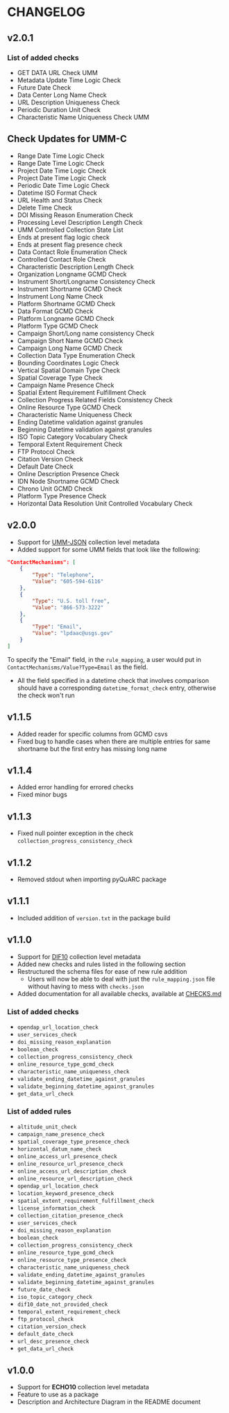 # CHANGELOG

## v2.0.1

### List of added checks

- GET DATA URL Check UMM
- Metadata Update Time Logic Check
- Future Date Check
- Data Center Long Name Check
- URL Description Uniqueness Check
- Periodic Duration Unit Check
- Characteristic Name Uniqueness Check UMM

## Check Updates for UMM-C

- Range Date Time Logic Check
- Range Date Time Logic Check
- Project Date Time Logic Check
- Project Date Time Logic Check
- Periodic Date Time Logic Check
- Datetime ISO Format Check
- URL Health and Status Check
- Delete Time Check
- DOI Missing Reason Enumeration Check
- Processing Level Description Length Check
- UMM Controlled Collection State List
- Ends at present flag logic check
- Ends at present flag presence check
- Data Contact Role Enumeration Check
- Controlled Contact Role Check
- Characteristic Description Length Check
- Organization Longname GCMD Check
- Instrument Short/Longname Consistency Check
- Instrument Shortname GCMD Check
- Instrument Long Name Check
- Platform Shortname GCMD Check
- Data Format GCMD Check
- Platform Longname GCMD Check
- Platform Type GCMD Check
- Campaign Short/Long name consistency Check
- Campaign Short Name GCMD Check
- Campaign Long Name GCMD Check
- Collection Data Type Enumeration Check
- Bounding Coordinates Logic Check
- Vertical Spatial Domain Type Check
- Spatial Coverage Type Check
- Campaign Name Presence Check
- Spatial Extent Requirement Fulfillment Check
- Collection Progress Related Fields Consistency Check
- Online Resource Type GCMD Check
- Characteristic Name Uniqueness Check
- Ending Datetime validation against granules
- Beginning Datetime validation against granules
- ISO Topic Category Vocabulary Check
- Temporal Extent Requirement Check
- FTP Protocol Check
- Citation Version Check
- Default Date Check
- Online Description Presence Check
- IDN Node Shortname GCMD Check
- Chrono Unit GCMD Check
- Platform Type Presence Check
- Horizontal Data Resolution Unit Controlled Vocabulary Check

## v2.0.0

- Support for [UMM-JSON](https://earthdata.nasa.gov/esdis/esco/standards-and-references/eso-umm-information) collection level metadata
- Added support for some UMM fields that look like the following:

```json
"ContactMechanisms": [
    {
        "Type": "Telephone",
        "Value": "605-594-6116"
    },
    {
        "Type": "U.S. toll free",
        "Value": "866-573-3222"
    },
    {
        "Type": "Email",
        "Value": "lpdaac@usgs.gov"
    }
]
```

To specify the "Email" field, in the `rule_mapping`, a user would put in `ContactMechanisms/Value?Type=Email` as the field.

- All the field specified in a datetime check that involves comparison should have a corresponding `datetime_format_check` entry, otherwise the check won't run

## v1.1.5

- Added reader for specific columns from GCMD csvs
- Fixed bug to handle cases when there are multiple entries for same shortname but the first entry has missing long name

## v1.1.4

- Added error handling for errored checks
- Fixed minor bugs

## v1.1.3

- Fixed null pointer exception in the check `collection_progress_consistency_check`

## v1.1.2

- Removed stdout when importing pyQuARC package

## v1.1.1

- Included addition of `version.txt` in the package build

## v1.1.0

- Support for [DIF10](https://earthdata.nasa.gov/esdis/eso/standards-and-references/directory-interchange-format-dif-standard) collection level metadata
- Added new checks and rules listed in the following section
- Restructured the schema files for ease of new rule addition
  - Users will now be able to deal with just the `rule_mapping.json` file without having to mess with `checks.json`
- Added documentation for all available checks, available at [CHECKS.md](./CHECKS.md)

### List of added checks

- `opendap_url_location_check`
- `user_services_check`
- `doi_missing_reason_explanation`
- `boolean_check`
- `collection_progress_consistency_check`
- `online_resource_type_gcmd_check`
- `characteristic_name_uniqueness_check`
- `validate_ending_datetime_against_granules`
- `validate_beginning_datetime_against_granules`
- `get_data_url_check`

### List of added rules

- `altitude_unit_check`
- `campaign_name_presence_check`
- `spatial_coverage_type_presence_check`
- `horizontal_datum_name_check`
- `online_access_url_presence_check`
- `online_resource_url_presence_check`
- `online_access_url_description_check`
- `online_resource_url_description_check`
- `opendap_url_location_check`
- `location_keyword_presence_check`
- `spatial_extent_requirement_fulfillment_check`
- `license_information_check`
- `collection_citation_presence_check`
- `user_services_check`
- `doi_missing_reason_explanation`
- `boolean_check`
- `collection_progress_consistency_check`
- `online_resource_type_gcmd_check`
- `online_resource_type_presence_check`
- `characteristic_name_uniqueness_check`
- `validate_ending_datetime_against_granules`
- `validate_beginning_datetime_against_granules`
- `future_date_check`
- `iso_topic_category_check`
- `dif10_date_not_provided_check`
- `temporal_extent_requirement_check`
- `ftp_protocol_check`
- `citation_version_check`
- `default_date_check`
- `url_desc_presence_check`
- `get_data_url_check`

## v1.0.0

- Support for **ECHO10** collection level metadata
- Feature to use as a package
- Description and Architecture Diagram in the README document
